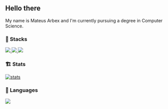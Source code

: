 ## Hello there 
My name is Mateus Arbex and I'm currently pursuing a degree in Computer Science.

### :construction: Stacks

<a href=˜https://github.com/mateusarbex˜>
  <img align"left"alt="React"src="https://img.shields.io/badge/React-20232A?style=for-the-badge&logo=react&logoColor=61DAFB" />
</a>
<a href=˜https://github.com/mateusarbex˜>
  <img align"left"alt="React"src="https://img.shields.io/badge/Expo-1B1F23?style=for-the-badge&logo=expo&logoColor=white" />
</a>
<a href=˜https://github.com/mateusarbex˜>
  <img align"left"alt="React"src="https://img.shields.io/badge/Expo-1B1F23?style=for-the-badge&logo=expo&logoColor=white" />
</a>


### :building_construction:    Stats   
<a href="https://github.com/anuraghazra/github-readme-stats">
  <img align="center" alt="stats" src="https://github-readme-stats-nu-nine.vercel.app/api?username=mateusarbex&theme=dark&show_icons=true&hide=stars&include_all_commits=true&count_private=true" />
</a>

### :book:    Languages  

<a href="https://github.com/anuraghazra/github-readme-stats">
  <img align="center" src="https://github-readme-stats-nu-nine.vercel.app/api/top-langs/?username=mateusarbex&theme=dark&layout=compact&card_width=445" />
</a>
